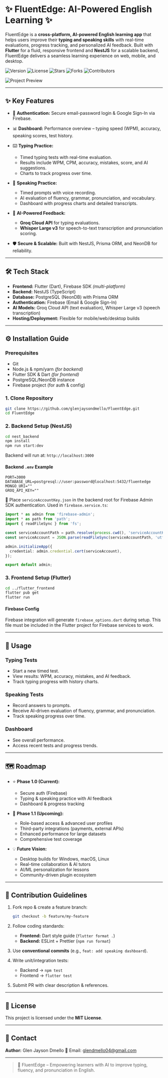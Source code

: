 # ✨ FluentEdge: AI-Powered English Learning ✨

FluentEdge is a **cross-platform, AI-powered English learning app** that helps users improve their **typing and speaking skills** with real-time evaluations, progress tracking, and personalized AI feedback. Built with **Flutter** for a fluid, responsive frontend and **NestJS** for a scalable backend, FluentEdge delivers a seamless learning experience on web, mobile, and desktop.

![Version](https://img.shields.io/badge/version-1.0.0-blue)
![License](https://img.shields.io/badge/license-MIT-green)
![Stars](https://img.shields.io/github/stars/FluentEdge/FluentEdge?style=social)
![Forks](https://img.shields.io/github/forks/FluentEdge/FluentEdge?style=social)
![Contributors](https://img.shields.io/badge/contributors-1-brightgreen)

![Project Preview](/preview_example.png)

---

## ✨ Key Features

* 🔑 **Authentication:** Secure email-password login & Google Sign-In via Firebase.
* 📊 **Dashboard:** Performance overview – typing speed (WPM), accuracy, speaking scores, test history.
* ⌨️ **Typing Practice:**

  * Timed typing tests with real-time evaluation.
  * Results include WPM, CPM, accuracy, mistakes, score, and AI suggestions.
  * Charts to track progress over time.
* 🎤 **Speaking Practice:**

  * Timed prompts with voice recording.
  * AI evaluation of fluency, grammar, pronunciation, and vocabulary.
  * Dashboard with progress charts and detailed transcripts.
* 🤖 **AI-Powered Feedback:**

  * **Groq Cloud API** for typing evaluations.
  * **Whisper Large v3** for speech-to-text transcription and pronunciation scoring.
* 🛡️ **Secure & Scalable:** Built with NestJS, Prisma ORM, and NeonDB for reliability.

---

## 🛠️ Tech Stack

* **Frontend:** Flutter (Dart), Firebase SDK *(multi-platform)*
* **Backend:** NestJS (TypeScript)
* **Database:** PostgreSQL (NeonDB) with Prisma ORM
* **Authentication:** Firebase (Email & Google Sign-In)
* **AI Models:** Groq Cloud API (text evaluation), Whisper Large v3 (speech transcription)
* **Hosting/Deployment:** Flexible for mobile/web/desktop builds

---

## ⚙️ Installation Guide

### Prerequisites

* Git
* Node.js & npm/yarn *(for backend)*
* Flutter SDK & Dart *(for frontend)*
* PostgreSQL/NeonDB instance
* Firebase project (for auth & config)

### 1. Clone Repository

```bash
git clone https://github.com/glenjaysondmello/FluentEdge.git
cd FluentEdge
```

### 2. Backend Setup (NestJS)

```bash
cd nest_backend
npm install
npm run start:dev
```

Backend will run at: `http://localhost:3000`

#### Backend `.env` Example

```env
PORT=3000
DATABASE_URL=postgresql://user:password@localhost:5432/fluentedge
MONGO_URI=""
GROQ_API_KEY=""
```

📌 Place `serviceAccountKey.json` in the backend root for Firebase Admin SDK authentication.
Used in `firebase.service.ts`:

```ts
import * as admin from 'firebase-admin';
import * as path from 'path';
import { readFileSync } from 'fs';

const serviceAccountPath = path.resolve(process.cwd(), 'serviceAccountKey.json');
const serviceAccount = JSON.parse(readFileSync(serviceAccountPath, 'utf8'));

admin.initializeApp({
  credential: admin.credential.cert(serviceAccount),
});

export default admin;
```

### 3. Frontend Setup (Flutter)

```bash
cd ../flutter_frontend
flutter pub get
flutter run
```

#### Firebase Config

Firebase integration will generate `firebase_options.dart` during setup. This file must be included in the Flutter project for Firebase services to work.

---

## 🚀 Usage

### Typing Tests

* Start a new timed test.
* View results: WPM, accuracy, mistakes, and AI feedback.
* Track typing progress with history charts.

### Speaking Tests

* Record answers to prompts.
* Receive AI-driven evaluation of fluency, grammar, and pronunciation.
* Track speaking progress over time.

### Dashboard

* See overall performance.
* Access recent tests and progress trends.

---

## 🗺️ Roadmap

* ⭐ **Phase 1.0 (Current):**

  * Secure auth (Firebase)
  * Typing & speaking practice with AI feedback
  * Dashboard & progress tracking

* 🚀 **Phase 1.1 (Upcoming):**

  * Role-based access & advanced user profiles
  * Third-party integrations (payments, external APIs)
  * Enhanced performance for large datasets
  * Comprehensive test coverage

* 💡 **Future Vision:**

  * Desktop builds for Windows, macOS, Linux
  * Real-time collaboration & AI tutors
  * AI/ML personalization for lessons
  * Community-driven plugin ecosystem

---

## 🤝 Contribution Guidelines

1. Fork repo & create a feature branch:

   ```bash
   git checkout -b feature/my-feature
   ```
2. Follow coding standards:

   * **Frontend:** Dart style guide (`flutter format .`)
   * **Backend:** ESLint + Prettier (`npm run format`)
3. Use **conventional commits** (e.g., `feat: add speaking dashboard`).
4. Write unit/integration tests:

   * Backend → `npm test`
   * Frontend → `flutter test`
5. Submit PR with clear description & references.

---

## 📜 License

This project is licensed under the **MIT License**.

---

## 📧 Contact

**Author:** Glen Jayson Dmello
📩 Email: [glendmello04@gmail.com](mailto:glendmello04@gmail.com)

---

> 🚀 FluentEdge – Empowering learners with AI to improve typing, fluency, and pronunciation in English.
